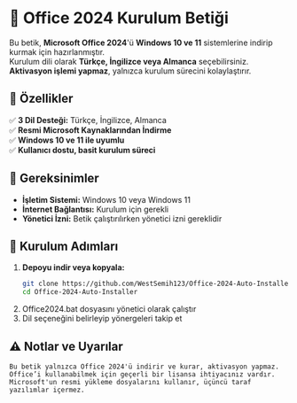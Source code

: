 # 📌 Office 2024 Kurulum Betiği  

Bu betik, **Microsoft Office 2024**'ü **Windows 10 ve 11** sistemlerine indirip kurmak için hazırlanmıştır.  
Kurulum dili olarak **Türkçe, İngilizce veya Almanca** seçebilirsiniz.  
**Aktivasyon işlemi yapmaz**, yalnızca kurulum sürecini kolaylaştırır.  

## 🚀 Özellikler  
✅ **3 Dil Desteği:** Türkçe, İngilizce, Almanca  
✅ **Resmi Microsoft Kaynaklarından İndirme**  
✅ **Windows 10 ve 11 ile uyumlu**  
✅ **Kullanıcı dostu, basit kurulum süreci**  

## 🔧 Gereksinimler  
- **İşletim Sistemi:** Windows 10 veya Windows 11  
- **İnternet Bağlantısı:** Kurulum için gerekli  
- **Yönetici İzni:** Betik çalıştırılırken yönetici izni gereklidir  

## 📜 Kurulum Adımları  
1. **Depoyu indir veya kopyala:**  
   ```bash
   git clone https://github.com/WestSemih123/Office-2024-Auto-Installer.git
   cd Office-2024-Auto-Installer
2. Office2024.bat dosyasını yönetici olarak çalıştır
3. Dil seçeneğini belirleyip yönergeleri takip et
 ## ⚠️ Notlar ve Uyarılar

    Bu betik yalnızca Office 2024'ü indirir ve kurar, aktivasyon yapmaz.
    Office’i kullanabilmek için geçerli bir lisansa ihtiyacınız vardır.
    Microsoft'un resmi yükleme dosyalarını kullanır, üçüncü taraf yazılımlar içermez.
